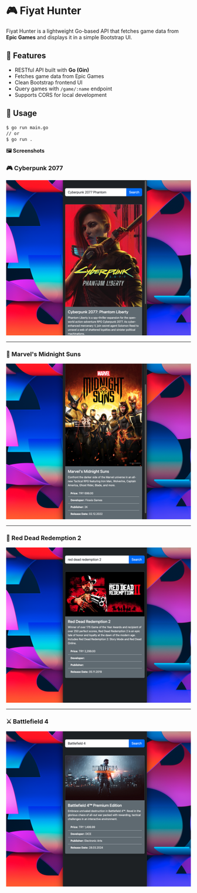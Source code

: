 # 🎮 Fiyat Hunter

Fiyat Hunter is a lightweight Go-based API that fetches game data from **Epic Games** and displays it in a simple Bootstrap UI.

## 🧪 Features

- RESTful API built with **Go (Gin)**
- Fetches game data from Epic Games
- Clean Bootstrap frontend UI
- Query games with `/game/:name` endpoint
- Supports CORS for local development

## 🚀 Usage

```
$ go run main.go
// or
$ go run .
```

**🖼️ Screenshots**

### 🎮 Cyberpunk 2077
![Cyberpunk](./images/1.png "Cyberpunk 2077")

---

### 🦸 Marvel's Midnight Suns
![Marvel](./images/2.png "Marvel's Midnight Suns")

---

### 🤠 Red Dead Redemption 2
![RDR2](./images/3.png "Red Dead Redemption 2")

---

### ⚔️ Battlefield 4
![Battlefield](./images/4.png "Battlefield 4")